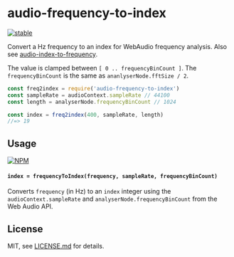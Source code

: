 # audio-frequency-to-index

[![stable](http://badges.github.io/stability-badges/dist/stable.svg)](http://github.com/badges/stability-badges)

Convert a Hz frequency to an index for WebAudio frequency analysis. Also see [audio-index-to-frequency](https://www.npmjs.com/package/audio-index-to-frequency).

The value is clamped between `[ 0 .. frequencyBinCount ]`. The `frequencyBinCount` is the same as `ananlyserNode.fftSize / 2`. 

```js
const freq2index = require('audio-frequency-to-index')
const sampleRate = audioContext.sampleRate // 44100
const length = analyserNode.frequencyBinCount // 1024

const index = freq2index(400, sampleRate, length)
//=> 19
```

## Usage

[![NPM](https://nodei.co/npm/audio-frequency-to-index.png)](https://www.npmjs.com/package/audio-frequency-to-index)

#### `index = frequencyToIndex(frequency, sampleRate, frequencyBinCount)`

Converts `frequency` (in Hz) to an `index` integer using the `audioContext.sampleRate` and `analyserNode.frequencyBinCount` from the Web Audio API.

## License

MIT, see [LICENSE.md](http://github.com/Jam3/audio-frequency-to-index/blob/master/LICENSE.md) for details.
